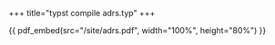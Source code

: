 +++
title="typst compile adrs.typ"
+++

{{ pdf_embed(src="/site/adrs.pdf", width="100%", height="80%") }}
